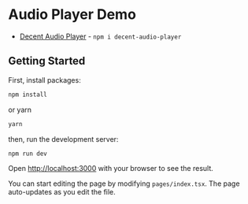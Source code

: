 # Audio Player Demo

- [Decent Audio Player](https://github.com/decentxyz/ux-components) - `npm i decent-audio-player`

## Getting Started

First, install packages:

```bash
npm install
```

or yarn

```bash
yarn
```

then, run the development server:

```bash
npm run dev
```

Open [http://localhost:3000](http://localhost:3000) with your browser to see the result.

You can start editing the page by modifying `pages/index.tsx`. The page auto-updates as you edit the file.

